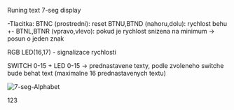 Runing text 7-seg display

-Tlacitka:
BTNC (prostredni): reset
BTNU,BTND (nahoru,dolu): rychlost behu +-
BTNL,BTNR (vpravo,vlevo): pokud je rychlost snizena na minimum -> posun o jeden znak

RGB LED(16,17) - signalizace rychlosti

SWITCH 0-15  +  LED 0-15  -> prednastavene texty, podle zvoleneho switche bude behat text (maximalne 16 prednastavenych textu)

![7-seg-Alphabet](Images/7-seg-Alphabet.jpg)

123
